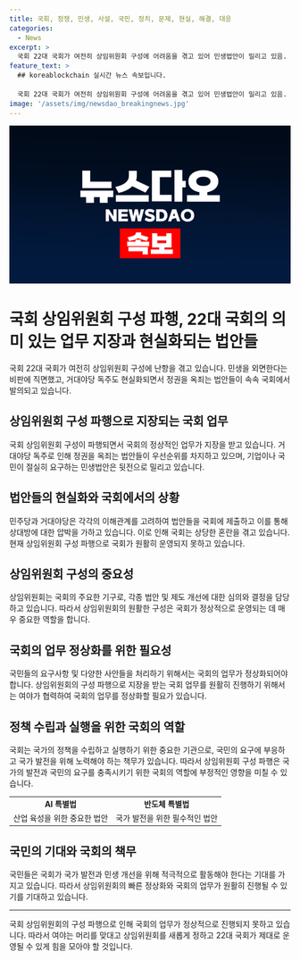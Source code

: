 ```yaml
---
title: 국회, 정쟁, 민생, 사설, 국민, 정치, 문제, 현실, 해결, 대응
categories:
  - News
excerpt: >
  국회 22대 국회가 여전히 상임위원회 구성에 어려움을 겪고 있어 민생법안이 밀리고 있음. 야당과 여당은 각종 특검법과 사법부를 압박하는 법안으로 대치 중. 국회가 정상화돼야 실행 가능한 법안들이 있지만, 당론으로 논의만 되고 있어 국민의 관심이 모아짐. 여야는 머리를 맞대고 국회가 제대로 운영될 수 있게 힘을 모아야 함.
feature_text: >
  ## koreablockchain 실시간 뉴스 속보입니다.

  국회 22대 국회가 여전히 상임위원회 구성에 어려움을 겪고 있어 민생법안이 밀리고 있음. 야당과 여당은 각종 특검법과 사법부를 압박하는 법안으로 대치 중. 국회가 정상화돼야 실행 가능한 법안들이 있지만, 당론으로 논의만 되고 있어 국민의 관심이 모아짐. 여야는 머리를 맞대고 국회가 제대로 운영될 수 있게 힘을 모아야 함.
image: '/assets/img/newsdao_breakingnews.jpg'
---
```


<p><img src="/assets/img/newsdao_breakingnews.jpg" alt="koreablockchain 속보" /></p>

<h1><b>국회 상임위원회 구성 파행, 22대 국회의 의미 있는 업무 지장과 현실화되는 법안들</b></h1>

<p data-ke-size="size16">국회 22대 국회가 여전히 상임위원회 구성에 난항을 겪고 있습니다. 민생을 외면한다는 비판에 직면했고, 거대야당 독주도 현실화되면서 정권을 옥죄는 법안들이 속속 국회에서 발의되고 있습니다.</p>

<h2 data-ke-size="size26">상임위원회 구성 파행으로 지장되는 국회 업무</h2>

<p data-ke-size="size16">국회 상임위원회 구성이 파행되면서 국회의 정상적인 업무가 지장을 받고 있습니다. 거대야당 독주로 인해 정권을 옥죄는 법안들이 우선순위를 차지하고 있으며, 기업이나 국민이 절실히 요구하는 민생법안은 뒷전으로 밀리고 있습니다.</p>

<h2 data-ke-size="size26">법안들의 현실화와 국회에서의 상황</h2>

<p data-ke-size="size16">민주당과 거대야당은 각각의 이해관계를 고려하여 법안들을 국회에 제출하고 이를 통해 상대방에 대한 압박을 가하고 있습니다. 이로 인해 국회는 상당한 혼란을 겪고 있습니다. 현재 상임위원회 구성 파행으로 국회가 원활히 운영되지 못하고 있습니다.</p>

<h2 data-ke-size="size26">상임위원회 구성의 중요성</h2>

<p data-ke-size="size16">상임위원회는 국회의 주요한 기구로, 각종 법안 및 제도 개선에 대한 심의와 결정을 담당하고 있습니다. 따라서 상임위원회의 원활한 구성은 국회가 정상적으로 운영되는 데 매우 중요한 역할을 합니다.</p>

<h2 data-ke-size="size26">국회의 업무 정상화를 위한 필요성</h2>

<p data-ke-size="size16">국민들의 요구사항 및 다양한 사안들을 처리하기 위해서는 국회의 업무가 정상화되어야 합니다. 상임위원회의 구성 파행으로 지장을 받는 국회 업무를 원활히 진행하기 위해서는 여야가 협력하여 국회의 업무를 정상화할 필요가 있습니다.</p>

<h2 data-ke-size="size26">정책 수립과 실행을 위한 국회의 역할</h2>

<p data-ke-size="size16">국회는 국가의 정책을 수립하고 실행하기 위한 중요한 기관으로, 국민의 요구에 부응하고 국가 발전을 위해 노력해야 하는 책무가 있습니다. 따라서 상임위원회 구성 파행은 국가의 발전과 국민의 요구를 충족시키기 위한 국회의 역할에 부정적인 영향을 미칠 수 있습니다.</p>

<table>
    <tr>
        <td style="text-align: center; height: 17px;"><b>AI 특별법</b></td>
        <td style="text-align: center; height: 17px;"><b>반도체 특별법</b></td>
    </tr>
    <tr>
        <td style="text-align: center; height: 17px;">산업 육성을 위한 중요한 법안</td>
        <td style="text-align: center; height: 17px;">국가 발전을 위한 필수적인 법안</td>
    </tr>
</table>

<h2 data-ke-size="size26">국민의 기대와 국회의 책무</h2>

<p data-ke-size="size16">국민들은 국회가 국가 발전과 민생 개선을 위해 적극적으로 활동해야 한다는 기대를 가지고 있습니다. 따라서 상임위원회의 빠른 정상화와 국회의 업무가 원활히 진행될 수 있기를 기대하고 있습니다.</p>

<hr>

<p data-ke-size="size16">국회 상임위원회의 구성 파행으로 인해 국회의 업무가 정상적으로 진행되지 못하고 있습니다. 따라서 여야는 머리를 맞대고 상임위원회를 새롭게 정하고 22대 국회가 제대로 운영될 수 있게 힘을 모아야 할 것입니다.</p>

